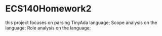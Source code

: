# ECS140Homework2
this project focuses on parsing TinyAda language;
Scope analysis on the language;
Role analysis on the language;
